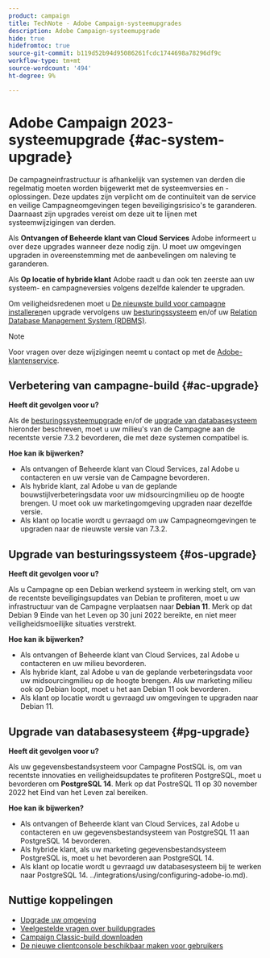 ```yaml
---
product: campaign
title: TechNote - Adobe Campaign-systeemupgrades
description: Adobe Campaign-systeemupgrade
hide: true
hidefromtoc: true
source-git-commit: b119d52b94d95086261fcdc1744698a78296df9c
workflow-type: tm+mt
source-wordcount: '494'
ht-degree: 9%

---
```


# Adobe Campaign 2023-systeemupgrade {#ac-system-upgrade}

De campagneinfrastructuur is afhankelijk van systemen van derden die regelmatig moeten worden bijgewerkt met de systeemversies en -oplossingen. Deze updates zijn verplicht om de continuïteit van de service en veilige Campagneomgevingen tegen beveiligingsrisico&#39;s te garanderen. Daarnaast zijn upgrades vereist om deze uit te lijnen met systeemwijzigingen van derden.

Als **Ontvangen of Beheerde klant van Cloud Services** Adobe informeert u over deze upgrades wanneer deze nodig zijn. U moet uw omgevingen upgraden in overeenstemming met de aanbevelingen om naleving te garanderen.

Als **Op locatie of hybride klant** Adobe raadt u dan ook ten zeerste aan uw systeem- en campagneversies volgens dezelfde kalender te upgraden.

Om veiligheidsredenen moet u [De nieuwste build voor campagne installeren](#ac-upgrade)en upgrade vervolgens uw [besturingssysteem](#os-upgrade) en/of uw [Relation Database Management System (RDBMS)](#pg-upgrade).

>[!NOTE]
>
>Voor vragen over deze wijzigingen neemt u contact op met de [Adobe-klantenservice](https://helpx.adobe.com/nl/enterprise/admin-guide.html/enterprise/using/support-for-experience-cloud.ug.html).

## Verbetering van campagne-build {#ac-upgrade}

**Heeft dit gevolgen voor u?**

Als de [besturingssysteemupgrade](#os-upgrade) en/of de [upgrade van databasesysteem](#pg-upgrade) hieronder beschreven, moet u uw milieu&#39;s van de Campagne aan de recentste versie 7.3.2 bevorderen, die met deze systemen compatibel is.

**Hoe kan ik bijwerken?**

* Als ontvangen of Beheerde klant van Cloud Services, zal Adobe u contacteren en uw versie van de Campagne bevorderen.
* Als hybride klant, zal Adobe u van de geplande bouwstijlverbeteringsdata voor uw midsourcingmilieu op de hoogte brengen. U moet ook uw marketingomgeving upgraden naar dezelfde versie.
* Als klant op locatie wordt u gevraagd om uw Campagneomgevingen te upgraden naar de nieuwste versie van 7.3.2.


## Upgrade van besturingssysteem {#os-upgrade}

**Heeft dit gevolgen voor u?**

Als u Campagne op een Debian werkend systeem in werking stelt, om van de recentste beveiligingsupdates van Debian te profiteren, moet u uw infrastructuur van de Campagne verplaatsen naar **Debian 11**. Merk op dat Debian 9 Einde van het Leven op 30 juni 2022 bereikte, en niet meer veiligheidsmoeilijke situaties verstrekt.

**Hoe kan ik bijwerken?**

* Als ontvangen of Beheerde klant van Cloud Services, zal Adobe u contacteren en uw milieu bevorderen.
* Als hybride klant, zal Adobe u van de geplande verbeteringsdata voor uw midsourcingmilieu op de hoogte brengen. Als uw marketing milieu ook op Debian loopt, moet u het aan Debian 11 ook bevorderen.
* Als klant op locatie wordt u gevraagd uw omgevingen te upgraden naar Debian 11.

## Upgrade van databasesysteem {#pg-upgrade}

**Heeft dit gevolgen voor u?**

Als uw gegevensbestandsysteem voor Campagne PostSQL is, om van recentste innovaties en veiligheidsupdates te profiteren PostgreSQL, moet u bevorderen om **PostgreSQL 14**. Merk op dat PostreSQL 11 op 30 november 2022 het Eind van het Leven zal bereiken.

**Hoe kan ik bijwerken?**

* Als ontvangen of Beheerde klant van Cloud Services, zal Adobe u contacteren en uw gegevensbestandsysteem van PostgreSQL 11 aan PostgreSQL 14 bevorderen.
* Als hybride klant, als uw marketing gegevensbestandsysteem PostgreSQL is, moet u het bevorderen aan PostgreSQL 14.
* Als klant op locatie wordt u gevraagd uw databasesysteem bij te werken naar PostgreSQL 14. ../integrations/using/configuring-adobe-io.md).


## Nuttige koppelingen

* [Upgrade uw omgeving](../../production/using/build-upgrade.md)
* [Veelgestelde vragen over buildupgrades](../../platform/using/faq-build-upgrade.md)
* [Campaign Classic-build downloaden](https://experience.adobe.com/#/downloads/content/software-distribution/en/campaign.html)
* [De nieuwe clientconsole beschikbaar maken voor gebruikers](../../installation/using/client-console-availability-for-windows.md)
